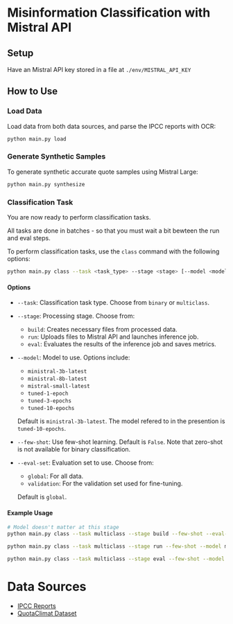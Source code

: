 # Misinformation Classification with Mistral API

## Setup

Have an Mistral API key stored in a file at `./env/MISTRAL_API_KEY`

## How to Use

### Load Data

Load data from both data sources, and parse the IPCC reports with OCR:

```bash
python main.py load
```

### Generate Synthetic Samples

To generate synthetic accurate quote samples using Mistral Large:

```bash
python main.py synthesize
```

### Classification Task

You are now ready to perform classification tasks. 

All tasks are done in batches - so that you must wait a bit bewteen the run and eval steps.

To perform classification tasks, use the `class` command with the following options:

```bash
python main.py class --task <task_type> --stage <stage> [--model <model_name>] [--few-shot] [--eval-set <evaluation_set>]
```

#### Options

- `--task`: Classification task type. Choose from `binary` or `multiclass`.
- `--stage`: Processing stage. Choose from:
  - `build`: Creates necessary files from processed data.
  - `run`: Uploads files to Mistral API and launches inference job.
  - `eval`: Evaluates the results of the inference job and saves metrics.
- `--model`: Model to use. Options include:
  - `ministral-3b-latest`
  - `ministral-8b-latest`
  - `mistral-small-latest`
  - `tuned-1-epoch`
  - `tuned-3-epochs`
  - `tuned-10-epochs`

  Default is `ministral-3b-latest`. The model refered to in the presention is `tuned-10-epochs`.
- `--few-shot`: Use few-shot learning. Default is `False`. Note that zero-shot is not available for binary classification.
- `--eval-set`: Evaluation set to use. Choose from:
  - `global`: For all data.
  - `validation`: For the validation set used for fine-tuning.
  
  Default is `global`.

#### Example Usage

```bash
# Model doesn't matter at this stage
python main.py class --task multiclass --stage build --few-shot --eval-set validation
```

```bash
python main.py class --task multiclass --stage run --few-shot --model ministral-3b-latest --eval-set validation
```

```bash
python main.py class --task multiclass --stage eval --few-shot --model ministral-3b-latest --eval-set validation
```

# Data Sources

- [IPCC Reports](https://www.ipcc.ch/reports/)
- [QuotaClimat Dataset](https://huggingface.co/datasets/QuotaClimat/frugalaichallenge-text-train)
